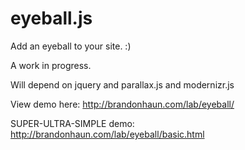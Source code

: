eyeball.js
=======


Add an eyeball to your site.  :)  

A work in progress.

Will depend on jquery and parallax.js and modernizr.js

View demo here:
http://brandonhaun.com/lab/eyeball/

SUPER-ULTRA-SIMPLE demo: 
http://brandonhaun.com/lab/eyeball/basic.html


